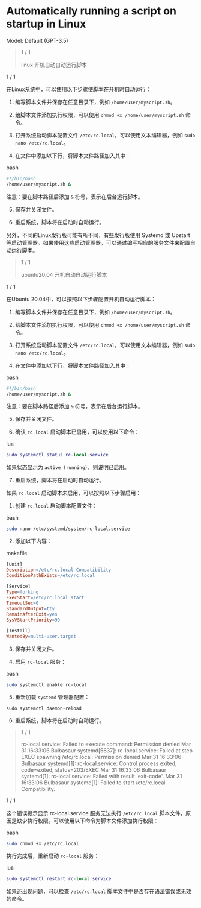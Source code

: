 # Automatically running a script on startup in Linux

Model: Default (GPT-3.5)

> 1 / 1
> 
> linux 开机自动自动运行脚本

1 / 1

在Linux系统中，可以使用以下步骤使脚本在开机时自动运行：

1.  编写脚本文件并保存在任意目录下，例如 `/home/user/myscript.sh`。
    
2.  给脚本文件添加执行权限，可以使用 `chmod +x /home/user/myscript.sh` 命令。
    
3.  打开系统启动脚本配置文件 `/etc/rc.local`，可以使用文本编辑器，例如 `sudo nano /etc/rc.local`。
    
4.  在文件中添加以下行，将脚本文件路径加入其中：
    

bash

```bash
#!/bin/bash
/home/user/myscript.sh &
```

注意：要在脚本路径后添加 `&` 符号，表示在后台运行脚本。

5.  保存并关闭文件。
    
6.  重启系统，脚本将在启动时自动运行。
    

另外，不同的Linux发行版可能有所不同，有些发行版使用 Systemd 或 Upstart 等启动管理器。如果使用这些启动管理器，可以通过编写相应的服务文件来配置自动运行脚本。

> 1 / 1
> 
> ubuntu20.04 开机自动自动运行脚本

1 / 1

在Ubuntu 20.04中，可以按照以下步骤配置开机自动运行脚本：

1.  编写脚本文件并保存在任意目录下，例如 `/home/user/myscript.sh`。
    
2.  给脚本文件添加执行权限，可以使用 `chmod +x /home/user/myscript.sh` 命令。
    
3.  打开系统启动脚本配置文件 `/etc/rc.local`，可以使用文本编辑器，例如 `sudo nano /etc/rc.local`。
    
4.  在文件中添加以下行，将脚本文件路径加入其中：
    

bash

```bash
#!/bin/bash
/home/user/myscript.sh &
```

注意：要在脚本路径后添加 `&` 符号，表示在后台运行脚本。

5.  保存并关闭文件。
    
6.  确认 `rc.local` 启动脚本已启用，可以使用以下命令：
    

lua

```lua
sudo systemctl status rc-local.service
```

如果状态显示为 `active (running)`，则说明已启用。

7.  重启系统，脚本将在启动时自动运行。

如果 `rc.local` 启动脚本未启用，可以按照以下步骤启用：

1.  创建 `rc.local` 启动脚本配置文件：

bash

```bash
sudo nano /etc/systemd/system/rc-local.service
```

2.  添加以下内容：

makefile

```makefile
[Unit]
Description=/etc/rc.local Compatibility
ConditionPathExists=/etc/rc.local

[Service]
Type=forking
ExecStart=/etc/rc.local start
TimeoutSec=0
StandardOutput=tty
RemainAfterExit=yes
SysVStartPriority=99

[Install]
WantedBy=multi-user.target
```

3.  保存并关闭文件。
    
4.  启用 `rc-local` 服务：
    

bash

```bash
sudo systemctl enable rc-local
```

5.  重新加载 `systemd` 管理器配置：

`sudo systemctl daemon-reload`

6.  重启系统，脚本将在启动时自动运行。

> 1 / 1
> 
> rc-local.service: Failed to execute command: Permission denied Mar 31 16:33:06 Bulbasaur systemd\[5837\]: rc-local.service: Failed at step EXEC spawning /etc/rc.local: Permission denied Mar 31 16:33:06 Bulbasaur systemd\[1\]: rc-local.service: Control process exited, code=exited, status=203/EXEC Mar 31 16:33:06 Bulbasaur systemd\[1\]: rc-local.service: Failed with result 'exit-code'. Mar 31 16:33:06 Bulbasaur systemd\[1\]: Failed to start /etc/rc.local Compatibility.

1 / 1

这个错误提示显示 rc-local.service 服务无法执行 `/etc/rc.local` 脚本文件，原因是缺少执行权限。可以使用以下命令为脚本文件添加执行权限：

bash

```bash
sudo chmod +x /etc/rc.local
```

执行完成后，重新启动 `rc-local` 服务：

lua

```lua
sudo systemctl restart rc-local.service
```

如果还出现问题，可以检查 `/etc/rc.local` 脚本文件中是否存在语法错误或无效的命令。
